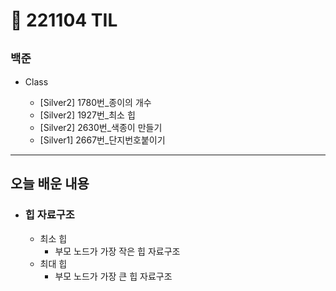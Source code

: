 # 🚩 221104 TIL

## **`백준`**

- Class

  - [Silver2] 1780번\_종이의 개수
  - [Silver2] 1927번\_최소 힙
  - [Silver2] 2630번\_색종이 만들기
  - [Silver1] 2667번\_단지번호붙이기

---

## **오늘 배운 내용**

- ### 힙 자료구조
  - 최소 힙
    - 부모 노드가 가장 작은 힙 자료구조
  - 최대 힙
    - 부모 노드가 가장 큰 힙 자료구조
